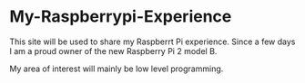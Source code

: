 # My-Raspberrypi-Experience

This site will be used to share my Raspberrt Pi experience. Since a few days I am a proud owner of the new Raspberry Pi 2 model B. 

My area of interest will mainly be low level programming. 
